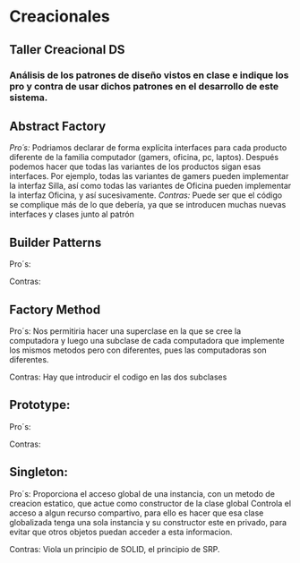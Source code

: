 # Creacionales
## Taller Creacional DS
### Análisis de los patrones de diseño vistos en clase e indique los pro y contra de usar dichos patrones en el desarrollo de este sistema.

## Abstract Factory
*Pro´s:*
Podriamos declarar de forma explícita interfaces para cada producto diferente de la familia computador (gamers, oficina, pc, laptos). Después podemos hacer que todas las variantes de los productos sigan esas interfaces. Por ejemplo, todas las variantes de gamers pueden implementar la interfaz Silla, así como todas las variantes de Oficina pueden implementar la interfaz Oficina, y así sucesivamente.
*Contras:*
Puede ser que el código se complique más de lo que debería, ya que se introducen muchas nuevas interfaces y clases junto al patrón

## Builder Patterns
Pro´s:

Contras:


## Factory Method
Pro´s:
Nos permitiria hacer una superclase en la que se cree la computadora y luego una subclase de cada computadora que implemente los mismos metodos pero con diferentes, pues las computadoras son diferentes.

Contras:
Hay que introducir el codigo en las dos subclases




## Prototype:
Pro´s:

Contras:

## Singleton:
Pro´s:
Proporciona el acceso global de una instancia, con un metodo de creacion estatico, que actue como constructor de la clase global
Controla el acceso a algun recurso compartivo, para ello es hacer que esa clase globalizada tenga una sola instancia y su constructor este en privado, para evitar que otros objetos puedan acceder a esta informacion.

Contras:
Viola un principio de SOLID, el principio de SRP.

